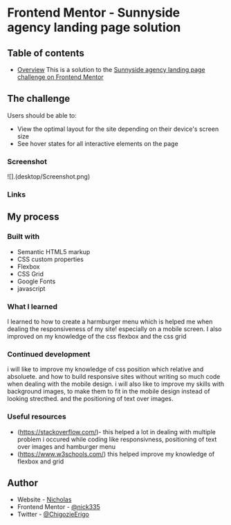 # Frontend Mentor - Sunnyside agency landing page solution


## Table of contents
- [Overview](#overview)
This is a solution to the [Sunnyside agency landing page challenge on Frontend Mentor](https://www.frontendmentor.io/challenges/sunnyside-agency-landing-page-7yVs3B6ef)

## The challenge

Users should be able to:

- View the optimal layout for the site depending on their device's screen size
- See hover states for all interactive elements on the page


### Screenshot
![].(desktop/Screenshot.png)

### Links


## My process


### Built with
- Semantic HTML5 markup
- CSS custom properties
- Flexbox
- CSS Grid
- Google Fonts
- javascript


### What I learned
I learned to how to create a harmburger menu which is helped me when dealing the responsiveness of my site! especially on a mobile screen.
I also improved on my knowledge of the css flexbox and the css grid

### Continued development
i will like to improve my knowledge of css position which relative and absoluete.
and how to build responsive sites without writing so much code when dealing with the mobile design.
i will also like to improve my skills with background images, to make them to fit in the mobile design instead of looking strecthed. and the positioning of text over images.


### Useful resources
- (https://stackoverflow.com/)- this helped a lot in dealing with multiple problem i occured while coding like responsivness, positioning of text over images and hamburger menu
- (https://www.w3schools.com/) this helped improve my knowledge of flexbox and grid

## Author
- Website - [Nicholas](https://www.your-site.com)
- Frontend Mentor - [@nick335](https://www.frontendmentor.io/profile/nick335)
- Twitter - [@ChigozieErigo](https://www.twitter.com/ChigozieErigo)

